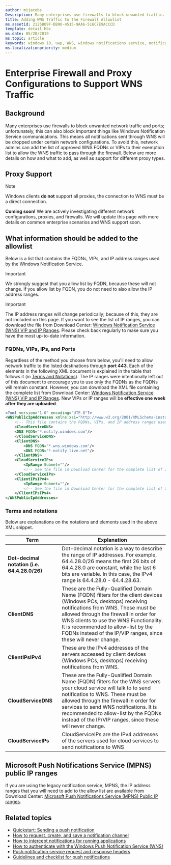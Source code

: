 ```yaml
---
author: mijacobs
Description: Many enterprises use firewalls to block unwanted traffic. This doc describes how to allow WNS traffic to pass through firewalls.
title: Adding WNS Traffic to the Firewall Allowlist
ms.assetid: 2125B09F-DB90-4515-9AA6-516C7E9ACCCD
template: detail.hbs
ms.date: 05/20/2019
ms.topic: article
keywords: windows 10, uwp, WNS, windows notifications service, notification, windows, firewall, troubleshooting, IP, traffic, enterprise, network, IPv4, VIP, FQDN, public IP address
ms.localizationpriority: medium
---
```

# Enterprise Firewall and Proxy Configurations to Support WNS Traffic

## Background
Many enterprises use firewalls to block unwanted network traffic and ports; unfortunately, this can also block important things like Windows Notification Service communications. This means all notifications sent through WNS will be dropped under certain network configurations. To avoid this, network admins can add the list of approved WNS FQDNs or VIPs to their exemption list to allow the WNS traffic to pass through the firewall. Below are more details on how and what to add, as well as support for different proxy types.

## Proxy Support

> [!Note]
> Windows clients **do not** support all proxies, the connection to WNS must be a direct connection.

**Coming soon!** We are actively investigating different network configurations, proxies, and firewalls. We will update this page with more details on common enterprise scenarios and WNS support soon.


## What information should be added to the allowlist
Below is a list that contains the FQDNs, VIPs, and IP address ranges used by the Windows Notification Service. 

> [!IMPORTANT]
> We strongly suggest that you allow list by FQDN, because these will not change. If you allow list by FQDN, you do not need to also allow the IP address ranges.

> [!IMPORTANT]
> The IP address ranges will change periodically; because of this, they are not included on this page. If you want to see the list of IP ranges, you can download the file from Download Center: [Windows Notification Service (WNS) VIP and IP Ranges](https://www.microsoft.com/download/details.aspx?id=44238). Please check back regularly to make sure you have the most up-to-date information. 


### FQDNs, VIPs, IPs, and Ports
Regardless of the method you choose from below, you'll need to allow network traffic to the listed destinations through **port 443**. Each of the elements in the following XML document is explained in the table that follows it (in [Terms and Notations](#terms-and-notations)). The IP ranges were intentionally left out of this document to encourage you to use only the FQDNs as the FQDNs will remain constant. However, you can download the XML file containing the complete list from Download Center: [Windows Notification Service (WNS) VIP and IP Ranges](https://www.microsoft.com/download/details.aspx?id=44238). New VIPs or IP ranges will be **effective one week after they are uploaded**.

```XML
<?xml version="1.0" encoding="UTF-8"?>
<WNSPublicIpAddresses xmlns:xsi="http://www.w3.org/2001/XMLSchema-instance" xmlns:xsd="http://www.w3.org/2001/XMLSchema">
    <!-- This file contains the FQDNs, VIPs, and IP address ranges used by the Windows Notification Service. A new text file will be uploaded every time a new VIP or IP range is released in production.  Please copy the below information and perform the necessary changes on your site. Endpoints in CloudService nodes are used for cloud services to send notifications to WNS. Endpoints in Client nodes are used by devices to receive notifications from WNS. --> 
    <CloudServiceDNS>
    <DNS FQDN="*.notify.windows.com"/>
    </CloudServiceDNS>
    <ClientDNS>
        <DNS FQDN="*.wns.windows.com"/>
        <DNS FQDN="*.notify.live.net"/>
    </ClientDNS>
    <CloudServiceIPs>
        <IpRange Subnet=""/>
        <!-- See the file in Download Center for the complete list of IP ranges -->
    </CloudServiceIPs>
    <ClientIPsIPv4>
        <IpRange Subnet=""/>
        <!-- See the file in Download Center for the complete list of IP ranges -->
    </ClientIPsIPv4>
</WNSPublicIpAddresses>

```

### Terms and notations
Below are explanations on the notations and elements used in the above XML snippet.

| Term | Explanation |
|---|---|
| **Dot-decimal notation (i.e. 64.4.28.0/26)** | Dot-decimal notation is a way to describe the range of IP addresses. For example, 64.4.28.0/26 means the first 26 bits of 64.4.28.0 are constant, while the last 6 bits are variable.  In this case, the IPv4 range is 64.4.28.0 - 64.4.28.63. |
| **ClientDNS** | These are the Fully-Qualified Domain Name (FQDN) filters for the client devices (Windows PCs, desktops) receiving notifications from WNS. These must be allowed through the firewall in order for WNS clients to use the WNS Functionality.  It is recommended to allow-list by the FQDNs instead of the IP/VIP ranges, since these will never change. |
| **ClientIPsIPv4** | These are the IPv4 addresses of the servers accessed by client devices (Windows PCs, desktops) receiving notifications from WNS. |
| **CloudServiceDNS** | These are the Fully-Qualified Domain Name (FQDN) filters for the WNS servers your cloud service will talk to to send notificatios to WNS. These must be allowed through the firewall in order for services to send WNS notifications.  It is recommended to allow-list by the FQDNs instead of the IP/VIP ranges, since these will never change.|
| **CloudServiceIPs** | CloudServiceIPs are the IPv4 addresses of the servers used for cloud services to send notifications to WNS  |


## Microsoft Push Notifications Service (MPNS) public IP ranges
If you are using the legacy notification service, MPNS, the IP address ranges that you will need to add to the allow list are available from Download Center: [Microsoft Push Notifications Service (MPNS) Public IP ranges](https://www.microsoft.com/download/details.aspx?id=44535).


## Related topics

* [Quickstart: Sending a push notification](https://docs.microsoft.com/previous-versions/windows/apps/hh868252(v=win.10))
* [How to request, create, and save a notification channel](https://docs.microsoft.com/previous-versions/windows/apps/hh465412(v=win.10))
* [How to intercept notifications for running applications](https://docs.microsoft.com/previous-versions/windows/apps/jj709907(v=win.10))
* [How to authenticate with the Windows Push Notification Service (WNS)](https://docs.microsoft.com/previous-versions/windows/apps/hh465407(v=win.10))
* [Push notification service request and response headers](https://docs.microsoft.com/previous-versions/windows/apps/hh465435(v=win.10))
* [Guidelines and checklist for push notifications](https://docs.microsoft.com/windows/uwp/controls-and-patterns/tiles-and-notifications-windows-push-notification-services--wns--overview)
 
